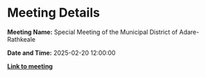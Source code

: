 # Meeting Details

**Meeting Name:** Special Meeting of the Municipal District of Adare-Rathkeale

**Date and Time:** 2025-02-20 12:00:00

**<a href="https://www.limerick.ie/council/whats-on/special-meeting-of-the-municipal-district-of-adare-rathkeale-5" target="_blank">Link to meeting</a>**
